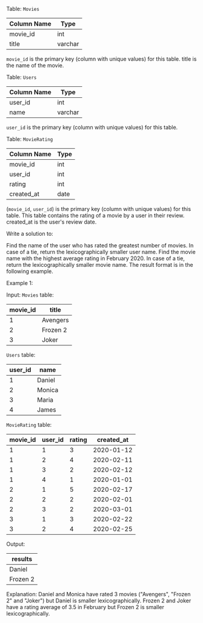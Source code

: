 Table: `Movies`

| Column Name   | Type    |
|---------------|---------|
| movie_id      | int     |
| title         | varchar |

`movie_id` is the primary key (column with unique values) for this table.
title is the name of the movie.

Table: `Users`

| Column Name   | Type    |
|---------------|---------|
| user_id       | int     |
| name          | varchar |

`user_id` is the primary key (column with unique values) for this table.
 

Table: `MovieRating`

| Column Name   | Type    |
|---------------|---------|
| movie_id      | int     |
| user_id       | int     |
| rating        | int     |
| created_at    | date    |

(`movie_id`, `user_id`) is the primary key (column with unique values) for this table.
This table contains the rating of a movie by a user in their review.
created_at is the user's review date. 
 

Write a solution to:

Find the name of the user who has rated the greatest number of movies. In case of a tie, return the lexicographically smaller user name.
Find the movie name with the highest average rating in February 2020. In case of a tie, return the lexicographically smaller movie name.
The result format is in the following example.

Example 1:

Input: 
`Movies` table:

| movie_id    |  title       |
|-------------|--------------|
| 1           | Avengers     |
| 2           | Frozen 2     |
| 3           | Joker        |

`Users` table:

| user_id     |  name        |
|-------------|--------------|
| 1           | Daniel       |
| 2           | Monica       |
| 3           | Maria        |
| 4           | James        |

`MovieRating` table:

| movie_id    | user_id      | rating       | created_at  |
|-------------|--------------|--------------|-------------|
| 1           | 1            | 3            | 2020-01-12  |
| 1           | 2            | 4            | 2020-02-11  |
| 1           | 3            | 2            | 2020-02-12  |
| 1           | 4            | 1            | 2020-01-01  |
| 2           | 1            | 5            | 2020-02-17  | 
| 2           | 2            | 2            | 2020-02-01  | 
| 2           | 3            | 2            | 2020-03-01  |
| 3           | 1            | 3            | 2020-02-22  | 
| 3           | 2            | 4            | 2020-02-25  | 

Output: 

| results      |
|--------------|
| Daniel       |
| Frozen 2     |

Explanation: 
Daniel and Monica have rated 3 movies ("Avengers", "Frozen 2" and "Joker") but Daniel is smaller lexicographically.
Frozen 2 and Joker have a rating average of 3.5 in February but Frozen 2 is smaller lexicographically.